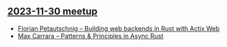 ## [2023-11-30 meetup](https://www.meetup.com/rust-vienna/events/297382145/)

* [Florian Petautschnig – Building web backends in Rust with Actix Web](https://github.com/floscode/actix_talk)
* [Max Carrara – Patterns & Principles in Async Rust](https://github.com/Aequitosh/talks/tree/main/src/talks/rust-vienna/2023-11-30)

